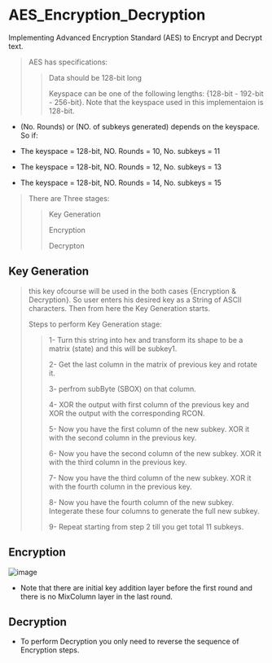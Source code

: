 # AES_Encryption_Decryption
Implementing Advanced Encryption Standard (AES) to Encrypt and Decrypt text.

> AES has specifications:
>
>> Data should be 128-bit long
>>
>> Keyspace can be one of the following lengths: {128-bit - 192-bit - 256-bit}. Note that the keyspace used in this implementaion is 128-bit.
>

* (No. Rounds) or (NO. of subkeys generated) depends on the keyspace. So if:

* The keyspace = 128-bit, NO. Rounds = 10, No. subkeys = 11

* The keyspace = 128-bit, NO. Rounds = 12, No. subkeys = 13

* The keyspace = 128-bit, NO. Rounds = 14, No. subkeys = 15

> There are Three stages:
>
>> Key Generation
>>
>> Encryption
>>
>> Decrypton
>

## Key Generation

> this key ofcourse will be used in the both cases {Encryption & Decryption}. So user enters his desired key as a String of ASCII characters. Then from here the Key Generation starts.
>
> Steps to perform Key Generation stage:
>
>> 1- Turn this string into hex and transform its shape to be a matrix (state) and this will be subkey1.
>>
>> 2- Get the last column in the matrix of previous key and rotate it.
>> 
>> 3- perfrom subByte (SBOX) on that column.
>> 
>> 4- XOR the output with first column of the previous key and XOR the output with the corresponding RCON.
>> 
>> 5- Now you have the first column of the new subkey. XOR it with the second column in the previous key.
>> 
>> 6- Now you have the second column of the new subkey. XOR it with the third column in the previous key.
>> 
>> 7- Now you have the third column of the new subkey. XOR it with the fourth column in the previous key.
>> 
>> 8- Now you have the fourth column of the new subkey. Integerate these four columns to generate the full new subkey.
>> 
>> 9- Repeat starting from step 2 till you get total 11 subkeys.
>

## Encryption
![image](https://user-images.githubusercontent.com/68112462/204407927-91bd2c49-8bc0-4223-a065-517c72b81f98.png)

* Note that there are initial key addition layer before the first round and there is no MixColumn layer in the last round.

## Decryption

* To perform Decryption you only need to reverse the sequence of Encryption steps.
